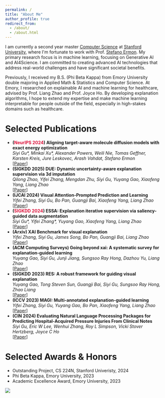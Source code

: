 ```yaml
---
permalink: /
title: "About Me"
author_profile: true
redirect_from: 
  - /about/
  - /about.html
---
```


I am currently a second year master <a href="https://www.cs.stanford.edu/">Computer Science</a> at <a href="https://www.stanford.edu/">Stanford University</a>, where I'm fortunate to work with Prof. <a href="https://cs.stanford.edu/~ermon/">Stefano Ermon</a>. My primary research focus is in machine learning, focusing on Generative AI and AI4Science. I am committed to creating advanced AI technologies that address real-world challenges and have significant societal benefits. 

Previously, I received my B.S. (Phi Beta Kappa) from Emory University double majoring in Applied Math & Statistics and Computer Science. At Emory, I researched on explainable AI and machine learning for healthcare, advised by Prof. Liang Zhao and Prof. Joyce Ho. By developing explanation algorithms, I hope to extend my expertise and make machine learning interpretable for people outside of the field, especially in high-stakes domains such as healthcare.

Selected Publications
======
- **(<font color="#DC143C">NeurIPS 2024</font>) Aligning target-aware molecule diffusion models with exact energy optimization**
  <br/>
  _Siyi Gu\*, Minkai Xu\*, Alexander Powers, Weili Nie, Tomas Geffner, Karsten Kreis, Jure Leskovec, Arash Vahdat, Stefano Ermon_
  <br/>
  [[Paper](https://arxiv.org/pdf/2407.01648)]
- **(SIGKDD 2025) DUE: Dynamic uncertainty-aware explanation supervision via 3d imputation**
  <br/>
  _Qilong Zhao, Yifei Zhang, Mengdan Zhu, Siyi Gu, Yuyang Gao, Xiaofeng Yang, Liang Zhao_
  <br/>
  [[Paper](https://dl.acm.org/doi/pdf/10.1145/3637528.3671641)]
- **(IJCAI 2024) Visual Attention-Prompted Prediction and Learning**
  <br/>
  _Yifei Zhang, Siyi Gu, Bo Pan, Guangji Bai, Xiaofeng Yang, Liang Zhao_
  <br/>
  [[Paper](https://arxiv.org/pdf/2310.08420)]
- **(<font color="#DC143C">SIGKDD 2024</font>) ESSA: Explanation iterative supervision via saliency-guided data augmentation**
  <br/>
  _Siyi Gu\*, Yifei Zhang\*, Yuyang Gao, Xiaofeng Yang, Liang Zhao_
  <br/>
  [[Paper](https://dl.acm.org/doi/pdf/10.1145/3580305.3599336)]
- **(Arxiv) XAI Benchmark for visual explanation**
  <br/>
  _Yifei Zhang, Siyi Gu, James Song, Bo Pan, Guangji Bai, Liang Zhao_
  <br/>
  [[Paper](https://arxiv.org/pdf/2310.08537)]
- **(ACM Computing Surveys) Going beyond xai: A systematic survey for explanation-guided learning**
  <br/>
  _Yuyang Gao, Siyi Gu, Junji Jiang, Sungsoo Ray Hong, Dazhou Yu, Liang Zhao_
  <br/>
  [[Paper](https://dl.acm.org/doi/pdf/10.1145/3644073)]
- **(SIGKDD 2023) RES: A robust framework for guiding visual explanation**
  <br/>
  _Yuyang Gao, Tong Steven Sun, Guangji Bai, Siyi Gu, Sungsoo Ray Hong, Zhao Liang_
  <br/>
  [[Paper](https://dl.acm.org/doi/pdf/10.1145/3534678.3539419)]
- **(ICCV 2023) MAGI: Multi-annotated explanation-guided learning**
  <br/>
  _Yifei Zhang, Siyi Gu, Yuyang Gao, Bo Pan, Xiaofeng Yang, Liang Zhao_
  <br/>
  [[Paper](https://openaccess.thecvf.com/content/ICCV2023/papers/Zhang_MAGI_Multi-Annotated_Explanation-Guided_Learning_ICCV_2023_paper.pdf)]
- **(CIN 2024) Evaluating Natural Language Processing Packages for Predicting Hospital-Acquired Pressure Injuries From Clinical Notes**
  <br/>
  _Siyi Gu, Eric W Lee, Wenhui Zhang, Roy L Simpson, Vicki Stover Hertzberg, Joyce C Ho_
  <br/>
  [[Paper](https://journals.lww.com/cinjournal/fulltext/2024/03000/evaluating_natural_language_processing_packages.5.aspx)]
  

Selected Awards & Honors
======
- Outstanding Project, CS 224N, Stanford Univeristy, 2024
- Phi Beta Kappa, Emory University, 2023
- Academic Excellence Award, Emory University, 2023

<a href="https://clustrmaps.com/site/1c2bu"  title="Visit tracker"><img src="//www.clustrmaps.com/map_v2.png?d=YPNT3VWrXZ_WwZCj-nKLLHxy-_SyPVqJEh5XgoNH3RE&cl=ffffff" /></a>